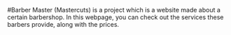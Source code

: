 #Barber Master (Mastercuts) is a project which is a website made about a certain barbershop. In this webpage, you can check out the services these barbers provide, along with the prices.

